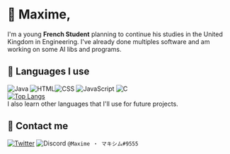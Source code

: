 # 👋 Maxime,
I'm a young **French Student** planning to continue his studies in the United Kingdom in Engineering. I've already done multiples software and am working on some AI libs and programs.

## 📜 Languages I use
![Java](https://img.icons8.com/color/48/000000/java-coffee-cup-logo.png "Java")
![HTML](https://img.icons8.com/color/48/000000/html-5.png "HTML")![CSS](https://img.icons8.com/color/48/000000/css3.png "CSS")
![JavaScript](https://img.icons8.com/color/48/000000/javascript-logo-1.png "JavaScript") 
![C](https://img.icons8.com/color/48/000000/c-programming.png "C")  
[![Top Langs](https://github-readme-stats.vercel.app/api/top-langs/?username=Maximus220&layout=compact)](https://github.com/Maximus220)    
I also learn other languages that I'll use for future projects.

## 📢 Contact me
[![Twitter](https://img.icons8.com/cute-clipart/64/000000/twitter.png "Twitter")](https://twitter.com/Maximus22_)
![Discord](https://img.icons8.com/cute-clipart/64/000000/discord-new-logo.png "Discord") ``@Maxime ・ マキシム#9555``
